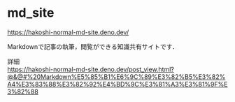 # md_site

https://hakoshi-normal-md-site.deno.dev/

Markdownで記事の執筆，閲覧ができる知識共有サイトです．

詳細  
https://hakoshi-normal-md-site.deno.dev/post_view.html?@&@#%20Markdown%E5%85%B1%E6%9C%89%E3%82%B5%E3%82%A4%E3%83%88%E3%82%92%E4%BD%9C%E3%81%A3%E3%81%9F%E3%82%88
